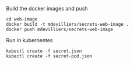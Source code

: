 Build the docker images and push

```
cd web-image
docker build -t mdevilliers/secrets-web-image .
docker push mdevilliers/secrets-web-image

````

Run in kubernentes

```
kubectl create -f secret.json
kubectl create -f secret-pod.json

```
